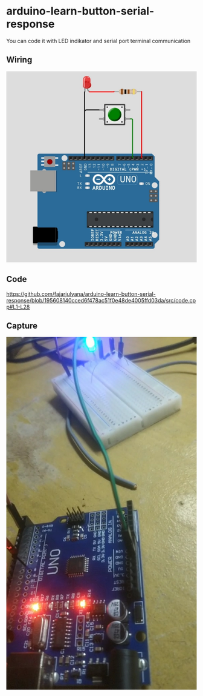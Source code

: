 # arduino-learn-button-serial-response
You can code it with LED indikator and serial port terminal communication
## Wiring
<img src="capture/wiring.jpg"><br>
## Code
https://github.com/fajarjulyana/arduino-learn-button-serial-response/blob/195608140cced6f478ac51f0e48de4005ffd03da/src/code.cpp#L1-L28
## Capture
<img src="capture/capture-1.jpg"><br>
